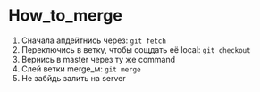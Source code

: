 # How_to_merge
1. Сначала апдейтнись через:
`git fetch`
2. Переключись в ветку, чтобы сощдать её local:
`git checkout`
3. Вернись в master через ту же command
4. Слей ветки merge_м:
`git merge`
5. Не забйдь залить на server
